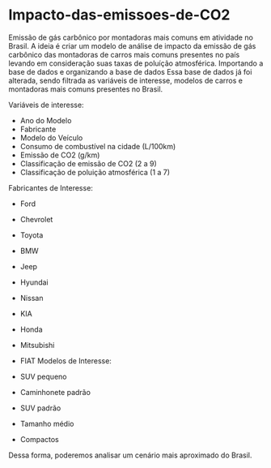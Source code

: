 # Impacto-das-emissoes-de-CO2
Emissão de gás carbônico por montadoras mais comuns em atividade no Brasil. A ideia é criar um modelo de análise de impacto da emissão de gás carbônico das montadoras de carros mais comuns presentes no país levando em consideração suas taxas de poluíção atmosférica.
Importando a base de dados e organizando a base de dados
Essa base de dados já foi alterada, sendo filtrada as variáveis de interesse, modelos de carros e montadoras mais comuns presentes no Brasil.

Variáveis de interesse:

 - Ano do Modelo
 - Fabricante
 - Modelo do Veículo
 - Consumo de combustível na cidade (L/100km)
 - Emissão de CO2 (g/km)
 - Classificação de emissão de CO2 (2 a 9)
 - Classificação de poluição atmosférica (1 a 7)
 
 Fabricantes de Interesse:

 - Ford
 - Chevrolet
 - Toyota
 - BMW
 - Jeep
 - Hyundai
 - Nissan
 - KIA
 - Honda
 - Mitsubishi
 - FIAT
Modelos de Interesse:

 - SUV pequeno
 - Caminhonete padrão
 - SUV padrão
 - Tamanho médio
 - Compactos

Dessa forma, poderemos analisar um cenário mais aproximado do Brasil.
